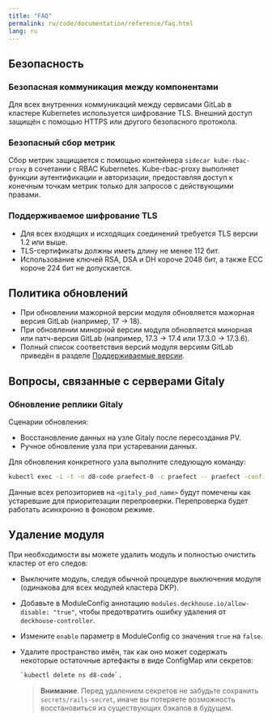 ```yaml
---
title: "FAQ"
permalink: ru/code/documentation/reference/faq.html 
lang: ru
---
```


## Безопасность

### Безопасная коммуникация между компонентами

Для всех внутренних коммуникаций между сервисами GitLab в кластере Kubernetes используется шифрование TLS. Внешний доступ защищён с помощью HTTPS или другого безопасного протокола.

### Безопасный сбор метрик

Сбор метрик защищается с помощью контейнера `sidecar kube-rbac-proxy` в сочетании с RBAC Kubernetes. Kube-rbac-proxy выполняет функции аутентификации и авторизации, предоставляя доступ к конечным точкам метрик только для запросов с действующими правами.

### Поддерживаемое шифрование TLS

- Для всех входящих и исходящих соединений требуется TLS версии 1.2 или выше.
- TLS-сертификаты должны иметь длину не менее 112 бит.
- Использование ключей RSA, DSA и DH короче 2048 бит, а также ECC короче 224 бит не допускается.

## Политика обновлений

- При обновлении мажорной версии модуля обновляется мажорная версия GitLab (например, 17 → 18).
- При обновлении минорной версии модуля обновляется минорная или патч-версия GitLab (например, 17.3 → 17.4 или 17.3.0 → 17.3.6).
- Полный список соответствия версий модуля версиям GitLab приведён в разделе [Поддерживаемые версии](../admin/install/supported-versions.html).

## Вопросы, связанные с серверами Gitaly

### Обновление реплики Gitaly

Сценарии обновления:

- Восстановление данных на узле Gitaly после пересоздания PV.
- Ручное обновление узла при устаревании данных.

Для обновления конкретного узла выполните следующую команду:

```bash
kubectl exec -i -t -n d8-code praefect-0 -c praefect -- praefect -config /etc/gitaly/config.toml verify --virtual-storage <virtual_storage> --storage <gitaly_pod_name>
```

Данные всех репозиториев на `<gitaly_pod_name>` будут помечены как устаревшие для приоритезации перепроверки.
Перепроверка будет работать асинхронно в фоновом режиме.

## Удаление модуля

При необходимости вы можете удалить модуль и полностью очистить кластер от его следов:

- Выключите модуль, следуя обычной процедуре выключения модуля (одинакова для всех модулей кластера DKP).
- Добавьте в ModuleConfig аннотацию `modules.deckhouse.io/allow-disable: "true"`, чтобы предотвратить ошибку удаления от `deckhouse-controller`.
- Измените `enable` параметр в ModuleConfig со значения `true` на `false`.
- Удалите пространство имён, так как оно может содержать некоторые остаточные артефакты в виде ConfigMap или секретов:
  
  ```bash
  `kubectl delete ns d8-code`.
  ```

  > **Внимание**. Перед удалением секретов не забудьте сохранить `secrets/rails-secret`, иначе вы потеряете возможность восстановиться из существующих бэкапов в будущем.

